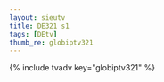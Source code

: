 ```yaml
--- 
layout: sieutv
title: DE321 s1
tags: [DEtv]
thumb_re: globiptv321
---
```

{% include tvadv key="globiptv321" %} 
